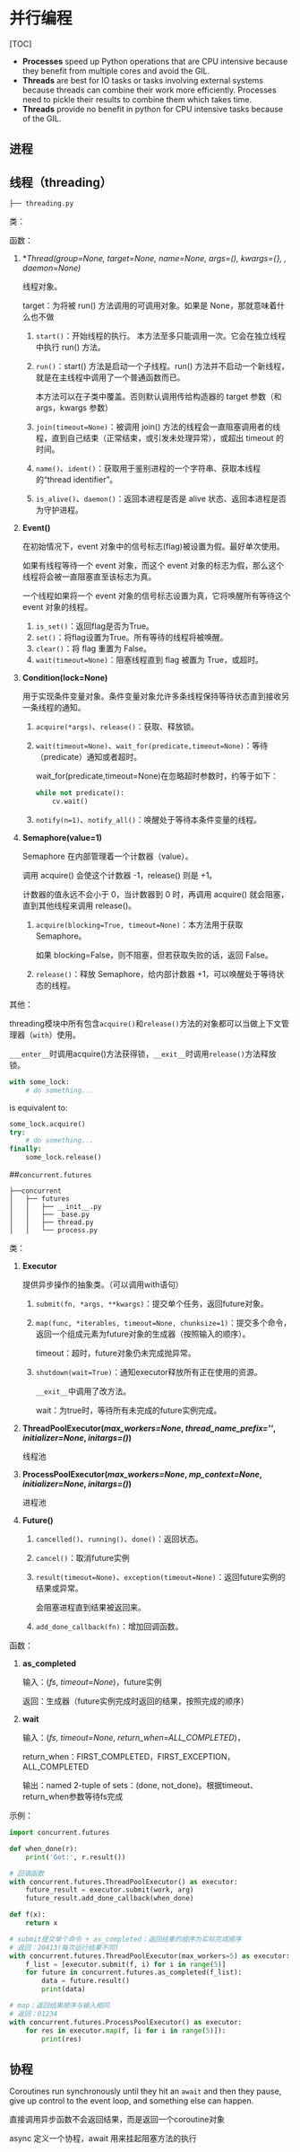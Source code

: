 
# 并行编程

[TOC]

- **Processes** speed up Python operations that are CPU intensive because they benefit from multiple cores and avoid the GIL.
- **Threads** are best for IO tasks or tasks involving external systems because threads can combine their work more efficiently. Processes need to pickle their results to combine them which takes time.
- **Threads** provide no benefit in python for CPU intensive tasks because of the GIL.

## 进程

## 线程（threading）

```
├── threading.py
```

类：

函数：

1. **Thread(group=None, target=None, name=None, args=(), kwargs={}, *, daemon=None)**

   线程对象。

   target：为将被 run() 方法调用的可调用对象。如果是 None，那就意味着什么也不做

   1. `start()`：开始线程的执行。
      本方法至多只能调用一次。它会在独立线程中执行 run() 方法。

   2. `run()`：start() 方法是启动一个子线程。run() 方法并不启动一个新线程，就是在主线程中调用了一个普通函数而已。

      本方法可以在子类中覆盖。否则默认调用传给构造器的 target 参数（和 args，kwargs 参数）

   3. `join(timeout=None)`：被调用 join() 方法的线程会一直阻塞调用者的线程，直到自己结束（正常结束，或引发未处理异常），或超出 timeout 的时间。

   4. `name()`、`ident()`：获取用于鉴别进程的一个字符串、获取本线程的“thread identifier”。

   5. `is_alive()`、`daemon()`：返回本进程是否是 alive 状态、返回本进程是否为守护进程。

2. **Event()**

   在初始情况下，event 对象中的信号标志(flag)被设置为假。最好单次使用。

   如果有线程等待一个 event 对象，而这个 event 对象的标志为假，那么这个线程将会被一直阻塞直至该标志为真。

   一个线程如果将一个 event 对象的信号标志设置为真，它将唤醒所有等待这个 event 对象的线程。

   1. `is_set()`：返回flag是否为True。
   2. `set()`：将flag设置为True。所有等待的线程将被唤醒。
   3. `clear()`：将 flag 重置为 False。
   4. `wait(timeout=None)`：阻塞线程直到 flag 被置为 True，或超时。

3. **Condition(lock=None)**

   用于实现条件变量对象。条件变量对象允许多条线程保持等待状态直到接收另一条线程的通知。

   1. `acquire(*args)`、`release()`：获取、释放锁。

   2. `wait(timeout=None)`、`wait_for(predicate,timeout=None)`：等待（predicate）通知或者超时。

      wait_for(predicate,timeout=None)在忽略超时参数时，约等于如下：

      ```python
      while not predicate():
          cv.wait()
      ```

   3. `notify(n=1)`、`notify_all()`：唤醒处于等待本条件变量的线程。

4. **Semaphore(value=1)**

   Semaphore 在内部管理着一个计数器（value）。

   调用 acquire() 会使这个计数器 -1，release() 则是 +1。

   计数器的值永远不会小于 0，当计数器到 0 时，再调用 acquire() 就会阻塞，直到其他线程来调用 release()。

   1. `acquire(blocking=True, timeout=None)`：本方法用于获取 Semaphore。

      如果 blocking=False，则不阻塞，但若获取失败的话，返回 False。

   2. `release()`：释放 Semaphore，给内部计数器 +1，可以唤醒处于等待状态的线程。

其他：

threading模块中所有包含`acquire()`和`release()`方法的对象都可以当做上下文管理器（`with`）使用。

`___enter__`时调用acquire()方法获得锁，`__exit__`时调用`release()`方法释放锁。

```python
with some_lock:
    # do something...
```

is equivalent to:

```python
some_lock.acquire()
try:
    # do something...
finally:
    some_lock.release()
```



##`concurrent.futures` 

```
├──concurrent
│	├── futures
│   │   ├── __init__.py
│   │   ├── _base.py
│   │   ├── thread.py
│   │   └── process.py
```

类：

1. **Executor**

   提供异步操作的抽象类。（可以调用with语句）

   1. `submit(fn, *args, **kwargs)`：提交单个任务，返回future对象。

   2. `map(func, *iterables, timeout=None, chunksize=1)`：提交多个命令，返回一个组成元素为future对象的生成器（按照输入的顺序）。

      timeout：超时，future对象仍未完成抛异常。

   3. `shutdown(wait=True)`：通知executor释放所有正在使用的资源。

      `__exit__`中调用了改方法。

      wait：为true时，等待所有未完成的future实例完成。

2. **ThreadPoolExecutor(*max_workers=None*, *thread_name_prefix=''*, *initializer=None*, *initargs=()*)**

   线程池

3. **ProcessPoolExecutor(*max_workers=None*, *mp_context=None*, *initializer=None*, *initargs=()*)**

   进程池

4. **Future()**

   1. `cancelled()`、`running()`、`done()`：返回状态。

   2. `cancel()`：取消future实例

   3. `result(timeout=None)`、`exception(timeout=None)`：返回future实例的结果或异常。

      会阻塞进程直到结果被返回来。

   4. `add_done_callback(fn)`：增加回调函数。

函数：

1. **as_completed**

   输入：(*fs*, *timeout=None*)，future实例

   返回：生成器（future实例完成时返回的结果，按照完成的顺序）

2. **wait**

   输入：(*fs*, *timeout=None*, *return_when=ALL_COMPLETED*)，

   return_when：FIRST_COMPLETED，FIRST_EXCEPTION，ALL_COMPLETED

   输出：named 2-tuple of sets：(done, not_done)。根据timeout、return_when参数等待fs完成

示例：

```python
import concurrent.futures

def when_done(r):
    print('Got:', r.result())

# 回调函数
with concurrent.futures.ThreadPoolExecutor() as executor:
    future_result = executor.submit(work, arg)
    future_result.add_done_callback(when_done)

def f(x):
    return x

# submit提交单个命令 + as_completed；返回结果的顺序为实际完成顺序
# 返回：20413(每次运行结果不同)
with concurrent.futures.ThreadPoolExecutor(max_workers=5) as executor:
    f_list = [executor.submit(f, i) for i in range(5)]
    for future in concurrent.futures.as_completed(f_list):
        data = future.result()
        print(data)

# map；返回结果顺序与输入相同
# 返回：01234
with concurrent.futures.ProcessPoolExecutor() as executor:
    for res in executor.map(f, [i for i in range(5)]):
        print(res)
```

## 协程

 Coroutines run synchronously until they hit an `await` and then they pause, give up control to the event loop, and something else can happen.

直接调用异步函数不会返回结果，而是返回一个coroutine对象

async 定义一个协程，await 用来挂起阻塞方法的执行
